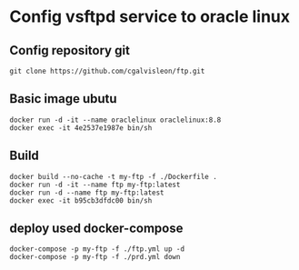 # Config vsftpd service to oracle linux

## Config repository git

```
git clone https://github.com/cgalvisleon/ftp.git
```

## Basic image ubutu

```
docker run -d -it --name oraclelinux oraclelinux:8.8
docker exec -it 4e2537e1987e bin/sh
```

## Build

```
docker build --no-cache -t my-ftp -f ./Dockerfile .
docker run -d -it --name ftp my-ftp:latest
docker run -d --name ftp my-ftp:latest
docker exec -it b95cb3dfdc00 bin/sh
```

## deploy used docker-compose

```
docker-compose -p my-ftp -f ./ftp.yml up -d
docker-compose -p my-ftp -f ./prd.yml down
```
